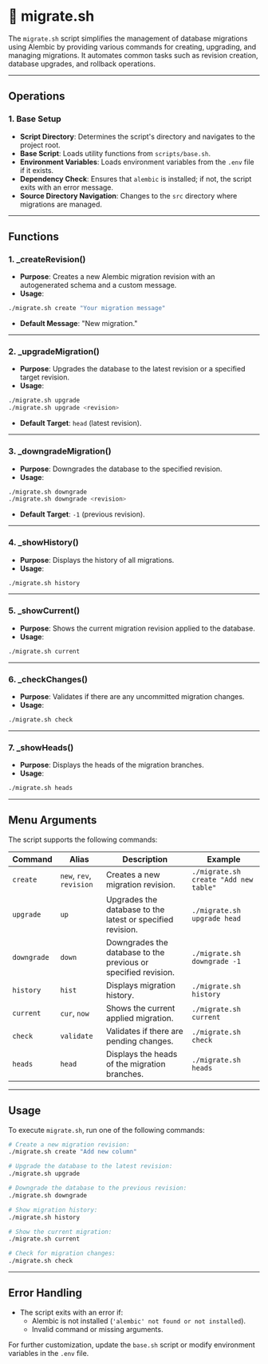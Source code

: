 # 🚚 migrate.sh

The `migrate.sh` script simplifies the management of database migrations using Alembic by providing various commands for creating, upgrading, and managing migrations. It automates common tasks such as revision creation, database upgrades, and rollback operations.

---

## **Operations**

### **1. Base Setup**

- **Script Directory**: Determines the script's directory and navigates to the project root.
- **Base Script**: Loads utility functions from `scripts/base.sh`.
- **Environment Variables**: Loads environment variables from the `.env` file if it exists.
- **Dependency Check**: Ensures that `alembic` is installed; if not, the script exits with an error message.
- **Source Directory Navigation**: Changes to the `src` directory where migrations are managed.

---

## **Functions**

### **1. _createRevision()**

- **Purpose**: Creates a new Alembic migration revision with an autogenerated schema and a custom message.
- **Usage**:

```sh
./migrate.sh create "Your migration message"
```

- **Default Message**: "New migration."

---

### **2. _upgradeMigration()**

- **Purpose**: Upgrades the database to the latest revision or a specified target revision.
- **Usage**:

```sh
./migrate.sh upgrade
./migrate.sh upgrade <revision>
```

- **Default Target**: `head` (latest revision).

---

### **3. _downgradeMigration()**

- **Purpose**: Downgrades the database to the specified revision.
- **Usage**:

```sh
./migrate.sh downgrade
./migrate.sh downgrade <revision>
```

- **Default Target**: `-1` (previous revision).

---

### **4. _showHistory()**

- **Purpose**: Displays the history of all migrations.
- **Usage**:

```sh
./migrate.sh history
```

---

### **5. _showCurrent()**

- **Purpose**: Shows the current migration revision applied to the database.
- **Usage**:

```sh
./migrate.sh current
```

---

### **6. _checkChanges()**

- **Purpose**: Validates if there are any uncommitted migration changes.
- **Usage**:

```sh
./migrate.sh check
```

---

### **7. _showHeads()**

- **Purpose**: Displays the heads of the migration branches.
- **Usage**:

```sh
./migrate.sh heads
```

---

## **Menu Arguments**

The script supports the following commands:

| **Command** | **Alias**   | **Description**                         | **Example**                      |
|-------------|-------------|-----------------------------------------|---------------------------------- |
| `create`    | `new`, `rev`, `revision` | Creates a new migration revision.  | `./migrate.sh create "Add new table"` |
| `upgrade`   | `up`        | Upgrades the database to the latest or specified revision. | `./migrate.sh upgrade head` |
| `downgrade` | `down`      | Downgrades the database to the previous or specified revision. | `./migrate.sh downgrade -1` |
| `history`   | `hist`      | Displays migration history.              | `./migrate.sh history`            |
| `current`   | `cur`, `now`| Shows the current applied migration.     | `./migrate.sh current`            |
| `check`     | `validate`  | Validates if there are pending changes.  | `./migrate.sh check`              |
| `heads`     | `head`      | Displays the heads of the migration branches. | `./migrate.sh heads` |

---

## **Usage**

To execute `migrate.sh`, run one of the following commands:

```sh
# Create a new migration revision:
./migrate.sh create "Add new column"

# Upgrade the database to the latest revision:
./migrate.sh upgrade

# Downgrade the database to the previous revision:
./migrate.sh downgrade

# Show migration history:
./migrate.sh history

# Show the current migration:
./migrate.sh current

# Check for migration changes:
./migrate.sh check
```

---

## **Error Handling**

- The script exits with an error if:
    - Alembic is not installed (`'alembic' not found or not installed`).
    - Invalid command or missing arguments.

For further customization, update the `base.sh` script or modify environment variables in the `.env` file.
